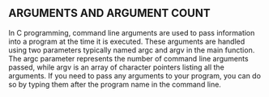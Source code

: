 ## ARGUMENTS AND ARGUMENT COUNT

In C programming, command line arguments are used to pass information into a program at the time it is executed.
These arguments are handled using two parameters typically named argc and argv in the main function.
The argc parameter represents the number of command line arguments passed, while argv is an array of character pointers listing all the arguments.
If you need to pass any arguments to your program, you can do so by typing them after the program name in the command line.
